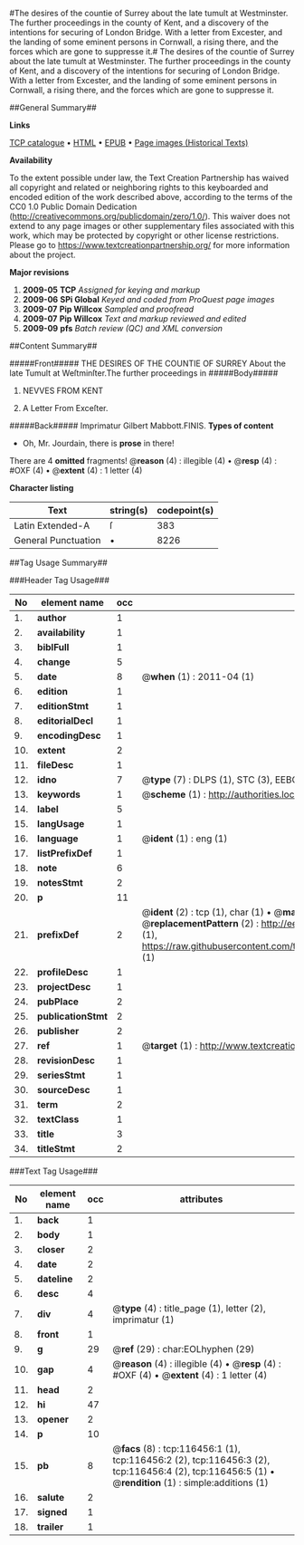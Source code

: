 #The desires of the countie of Surrey about the late tumult at Westminster. The further proceedings in the county of Kent, and a discovery of the intentions for securing of London Bridge. With a letter from Excester, and the landing of some eminent persons in Cornwall, a rising there, and the forces which are gone to suppresse it.#
The desires of the countie of Surrey about the late tumult at Westminster. The further proceedings in the county of Kent, and a discovery of the intentions for securing of London Bridge. With a letter from Excester, and the landing of some eminent persons in Cornwall, a rising there, and the forces which are gone to suppresse it.

##General Summary##

**Links**

[TCP catalogue](http://www.ota.ox.ac.uk/tcp/)  • 
[HTML](http://tei.it.ox.ac.uk/tcp/Texts-HTML/free/A81/A81370.html)  • 
[EPUB](http://tei.it.ox.ac.uk/tcp/Texts-EPUB/free/A81/A81370.epub) • 
[Page images (Historical Texts)](https://historicaltexts.jisc.ac.uk/eebo-99864231e)

**Availability**

To the extent possible under law, the Text Creation Partnership has waived all copyright and related or neighboring rights to this keyboarded and encoded edition of the work described above, according to the terms of the CC0 1.0 Public Domain Dedication (http://creativecommons.org/publicdomain/zero/1.0/). This waiver does not extend to any page images or other supplementary files associated with this work, which may be protected by copyright or other license restrictions. Please go to https://www.textcreationpartnership.org/ for more information about the project.

**Major revisions**

1. __2009-05__ __TCP__ *Assigned for keying and markup*
1. __2009-06__ __SPi Global__ *Keyed and coded from ProQuest page images*
1. __2009-07__ __Pip Willcox__ *Sampled and proofread*
1. __2009-07__ __Pip Willcox__ *Text and markup reviewed and edited*
1. __2009-09__ __pfs__ *Batch review (QC) and XML conversion*

##Content Summary##

#####Front#####
THE DESIRES OF THE COUNTIE OF SURREY About the late Tumult at Weſtminſter.The further proceedings in
#####Body#####

1. NEVVES FROM KENT

1. A Letter From Exceſter.

#####Back#####
Imprimatur Gilbert Mabbott.FINIS.
**Types of content**

  * Oh, Mr. Jourdain, there is **prose** in there!

There are 4 **omitted** fragments! 
 @__reason__ (4) : illegible (4)  •  @__resp__ (4) : #OXF (4)  •  @__extent__ (4) : 1 letter (4)

**Character listing**


|Text|string(s)|codepoint(s)|
|---|---|---|
|Latin Extended-A|ſ|383|
|General Punctuation|•|8226|

##Tag Usage Summary##

###Header Tag Usage###

|No|element name|occ|attributes|
|---|---|---|---|
|1.|__author__|1||
|2.|__availability__|1||
|3.|__biblFull__|1||
|4.|__change__|5||
|5.|__date__|8| @__when__ (1) : 2011-04 (1)|
|6.|__edition__|1||
|7.|__editionStmt__|1||
|8.|__editorialDecl__|1||
|9.|__encodingDesc__|1||
|10.|__extent__|2||
|11.|__fileDesc__|1||
|12.|__idno__|7| @__type__ (7) : DLPS (1), STC (3), EEBO-CITATION (1), PROQUEST (1), VID (1)|
|13.|__keywords__|1| @__scheme__ (1) : http://authorities.loc.gov/ (1)|
|14.|__label__|5||
|15.|__langUsage__|1||
|16.|__language__|1| @__ident__ (1) : eng (1)|
|17.|__listPrefixDef__|1||
|18.|__note__|6||
|19.|__notesStmt__|2||
|20.|__p__|11||
|21.|__prefixDef__|2| @__ident__ (2) : tcp (1), char (1)  •  @__matchPattern__ (2) : ([0-9\-]+):([0-9IVX]+) (1), (.+) (1)  •  @__replacementPattern__ (2) : http://eebo.chadwyck.com/downloadtiff?vid=$1&page=$2 (1), https://raw.githubusercontent.com/textcreationpartnership/Texts/master/tcpchars.xml#$1 (1)|
|22.|__profileDesc__|1||
|23.|__projectDesc__|1||
|24.|__pubPlace__|2||
|25.|__publicationStmt__|2||
|26.|__publisher__|2||
|27.|__ref__|1| @__target__ (1) : http://www.textcreationpartnership.org/docs/. (1)|
|28.|__revisionDesc__|1||
|29.|__seriesStmt__|1||
|30.|__sourceDesc__|1||
|31.|__term__|2||
|32.|__textClass__|1||
|33.|__title__|3||
|34.|__titleStmt__|2||


###Text Tag Usage###

|No|element name|occ|attributes|
|---|---|---|---|
|1.|__back__|1||
|2.|__body__|1||
|3.|__closer__|2||
|4.|__date__|2||
|5.|__dateline__|2||
|6.|__desc__|4||
|7.|__div__|4| @__type__ (4) : title_page (1), letter (2), imprimatur (1)|
|8.|__front__|1||
|9.|__g__|29| @__ref__ (29) : char:EOLhyphen (29)|
|10.|__gap__|4| @__reason__ (4) : illegible (4)  •  @__resp__ (4) : #OXF (4)  •  @__extent__ (4) : 1 letter (4)|
|11.|__head__|2||
|12.|__hi__|47||
|13.|__opener__|2||
|14.|__p__|10||
|15.|__pb__|8| @__facs__ (8) : tcp:116456:1 (1), tcp:116456:2 (2), tcp:116456:3 (2), tcp:116456:4 (2), tcp:116456:5 (1)  •  @__rendition__ (1) : simple:additions (1)|
|16.|__salute__|2||
|17.|__signed__|1||
|18.|__trailer__|1||
